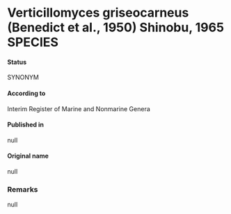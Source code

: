 Verticillomyces griseocarneus (Benedict et al., 1950) Shinobu, 1965 SPECIES
=======

#### Status
SYNONYM

#### According to
Interim Register of Marine and Nonmarine Genera

#### Published in
null

#### Original name
null

### Remarks
null